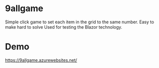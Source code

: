 # 9allgame
Simple click game to set each item in the grid to the same number. Easy to make hard to solve
Used for testing the Blazor technology. 

# Demo
https://9allgame.azurewebsites.net/
